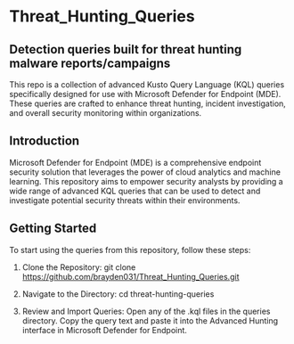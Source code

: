 # Threat_Hunting_Queries

## Detection queries built for threat hunting malware reports/campaigns

This repo is a collection of advanced Kusto Query Language (KQL) queries specifically designed for use with Microsoft Defender for Endpoint (MDE). These queries are crafted to enhance threat hunting, incident investigation, and overall security monitoring within organizations.

## Introduction
Microsoft Defender for Endpoint (MDE) is a comprehensive endpoint security solution that leverages the power of cloud analytics and machine learning. This repository aims to empower security analysts by providing a wide range of advanced KQL queries that can be used to detect and investigate potential security threats within their environments.

## Getting Started
To start using the queries from this repository, follow these steps:

1. Clone the Repository:
   git clone https://github.com/brayden031/Threat_Hunting_Queries.git

2. Navigate to the Directory:
   cd threat-hunting-queries

3. Review and Import Queries:
   Open any of the .kql files in the queries directory.
   Copy the query text and paste it into the Advanced Hunting interface in Microsoft Defender for Endpoint.
